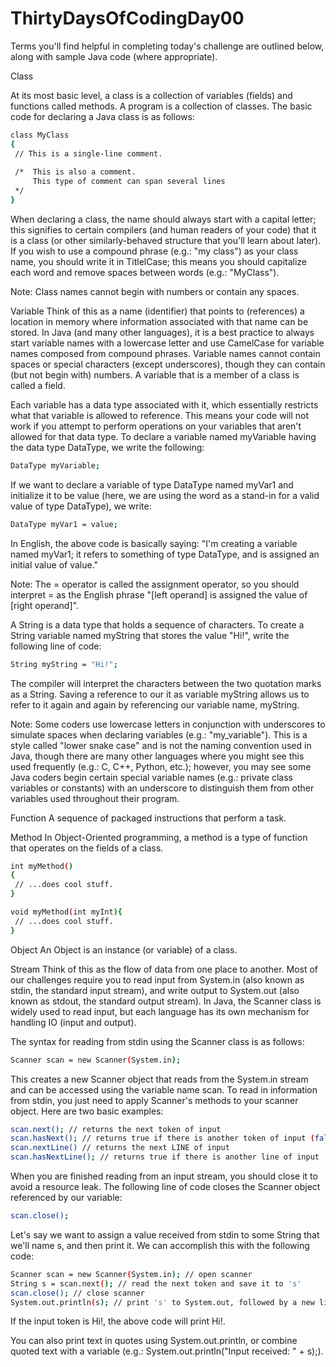 # ThirtyDaysOfCodingDay00
 Terms you'll find helpful in completing today's challenge are outlined below, along with sample Java code (where appropriate).

Class

At its most basic level, a class is a collection of variables (fields) and functions called methods. A program is a collection of classes. The basic code for declaring a Java class is as follows:
   ```sh
class MyClass
{
    // This is a single-line comment.
    
    /*  This is also a comment.
        This type of comment can span several lines
    */
}
   ```
When declaring a class, the name should always start with a capital letter; this signifies to certain compilers (and human readers of your code) that it is a class (or other similarly-behaved structure that you'll learn about later). If you wish to use a compound phrase (e.g.: "my class") as your class name, you should write it in TitlelCase; this means you should capitalize each word and remove spaces between words (e.g.: "MyClass").


Note: Class names cannot begin with numbers or contain any spaces.

Variable
Think of this as a name (identifier) that points to (references) a location in memory where information associated with that name can be stored. In Java (and many other languages), it is a best practice to always start variable names with a lowercase letter and use CamelCase for variable names composed from compound phrases. Variable names cannot contain spaces or special characters (except underscores), though they can contain (but not begin with) numbers. A variable that is a member of a class is called a field.


Each variable has a data type associated with it, which essentially restricts what that variable is allowed to reference. This means your code will not work if you attempt to perform operations on your variables that aren't allowed for that data type. To declare a variable named myVariable having the data type DataType, we write the following:
   ```sh
DataType myVariable;

   ```
If we want to declare a variable of type DataType named myVar1 and initialize it to be value (here, we are using the word  as a stand-in for a valid value of type DataType), we write:
   ```sh
DataType myVar1 = value;
   ```
In English, the above code is basically saying: "I'm creating a variable named myVar1; it refers to something of type DataType, and is assigned an initial value of value."


Note: The = operator is called the assignment operator, so you should interpret = as the English phrase "[left operand] is assigned the value of [right operand]".


A String is a data type that holds a sequence of characters. To create a String variable named myString that stores the value "Hi!", write the following line of code:
   ```sh
String myString = "Hi!";
   ```

The compiler will interpret the characters between the two quotation marks as a String. Saving a reference to our it as variable myString allows us to refer to it again and again by referencing our variable name, myString.


Note: Some coders use lowercase letters in conjunction with underscores to simulate spaces when declaring variables (e.g.: "my_variable"). This is a style called "lower snake case" and is not the naming convention used in Java, though there are many other languages where you might see this used frequently (e.g.: C, C++, Python, etc.); however, you may see some Java coders begin certain special variable names (e.g.: private class variables or constants) with an underscore to distinguish them from other variables used throughout their program.


Function
A sequence of packaged instructions that perform a task.


Method
In Object-Oriented programming, a method is a type of function that operates on the fields of a class.
   ```sh
int myMethod()
{
	// ...does cool stuff.
}

void myMethod(int myInt){
	// ...does cool stuff.
}
   ```


Object
An Object is an instance (or variable) of a class.


Stream
Think of this as the flow of data from one place to another. Most of our challenges require you to read input from System.in (also known as stdin, the standard input stream), and write output to System.out (also known as stdout, the standard output stream). In Java, the Scanner class is widely used to read input, but each language has its own mechanism for handling IO (input and output).


The syntax for reading from stdin using the Scanner class is as follows:
   ```sh
Scanner scan = new Scanner(System.in);
   ```
This creates a new Scanner object that reads from the System.in stream and can be accessed using the variable name scan. To read in information from stdin, you just need to apply Scanner's methods to your scanner object. Here are two basic examples:
   ```sh
scan.next(); // returns the next token of input
scan.hasNext(); // returns true if there is another token of input (false otherwise)
scan.nextLine() // returns the next LINE of input
scan.hasNextLine(); // returns true if there is another line of input
   ```

When you are finished reading from an input stream, you should close it to avoid a resource leak. The following line of code closes the Scanner object referenced by our  variable:
   ```sh
scan.close();
   ```
Let's say we want to assign a value received from stdin to some String that we'll name s, and then print it. We can accomplish this with the following code:
   ```sh
Scanner scan = new Scanner(System.in); // open scanner
String s = scan.next(); // read the next token and save it to 's'
scan.close(); // close scanner
System.out.println(s); // print 's' to System.out, followed by a new line
   ```
   
If the input token is Hi!, the above code will print Hi!.

You can also print text in quotes using System.out.println, or combine quoted text with a variable (e.g.: System.out.println("Input received: " + s);).

